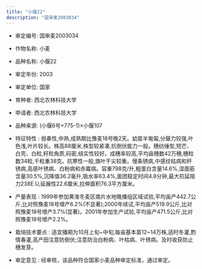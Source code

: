 ```yaml
---
title: "小偃22"
description: "国审麦2003034"
---
```

* 审定编号:  国审麦2003034

*  作物名称:  小麦

*  品种名称:  小偃22

*  审定年份:  2003

*  审定单位:  国家

* 育种者:  西北农林科技大学

*  申请者:  西北农林科技大学

*  品种来源:  (小偃6号×775-1)×小偃107

*  特征特性 : 
弱春性,中熟,成熟期比豫麦18号晚2天。幼苗半匍匐,分蘖力较强,叶色浅,叶片较长。株高88厘米,株型较紧凑,抗倒伏能力一般。穗纺缍型,短芒、白壳、白粒,籽粒角质,码密,结实性较好。成穗率较高,平均亩穗数42万穗,穗粒数34粒,千粒重38克。抗寒性一般,旗叶干尖较重。慢条锈病,中感纹枯病和秆锈病,高感叶锈病、白粉病和赤霉病。容重798克/升,粗蛋白含量14.6%,湿面筋含量30.5%,沉降值36.2毫升,吸水率63.4%,面团稳定时间4.8分钟,最大抗延阻力238E.U,延展性22.6厘米,拉伸面积76.3平方厘米。
 
*  产量表现 : 
1999年参加黄淮冬麦区南片水地晚播组区域试验,平均亩产442.7公斤,比对照豫麦18号增产6.2%(不显著);2000年续试,平均亩产519.9公斤,比对照豫麦18号增产3.7%(显著)。2001年参加生产试验,平均亩产471.5公斤,比对照豫麦18号增产2.2%。

*  栽培技术要点 : 
适宜播期为10月上旬~中旬,每亩基本苗12~14万株,适时冬灌,酌情春灌,高产田注意防倒伏;注意防治白粉病、叶枯病、叶锈病。及时收获防止穗发芽。

*  审定意见 : 
经审核，该品种符合国家小麦品种审定标准，通过审定。
